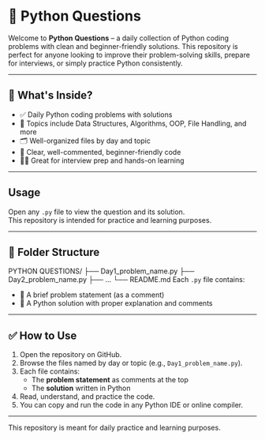 # 🐍 Python Questions

Welcome to **Python Questions** – a daily collection of Python coding problems with clean and beginner-friendly solutions. This repository is perfect for anyone looking to improve their problem-solving skills, prepare for interviews, or simply practice Python consistently.

---

## 📌 What's Inside?

- ✅ Daily Python coding problems with solutions  
- 🧠 Topics include Data Structures, Algorithms, OOP, File Handling, and more  
- 🗂️ Well-organized files by day and topic  
- 💬 Clear, well-commented, beginner-friendly code  
- 👩‍💻 Great for interview prep and hands-on learning

---


## Usage

Open any `.py` file to view the question and its solution.  
This repository is intended for practice and learning purposes.

---


## 📁 Folder Structure
PYTHON QUESTIONS/ ├── Day1_problem_name.py ├── Day2_problem_name.py ├── ... └── README.md
Each `.py` file contains:
- 📝 A brief problem statement (as a comment)
- 🧩 A Python solution with proper explanation and comments

---

## ✅ How to Use

1. Open the repository on GitHub.
2. Browse the files named by day or topic (e.g., `Day1_problem_name.py`).
3. Each file contains:
   - The **problem statement** as comments at the top
   - The **solution** written in Python
4. Read, understand, and practice the code.
5. You can copy and run the code in any Python IDE or online compiler.

---

This repository is meant for daily practice and learning purposes.

